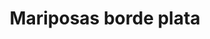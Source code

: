 ---
title: Mariposas borde plata
date: 
draft: false

# descripcion
description : Aro de plata pasante con microcubic

materials: Plata 925

color: Plateado

dimensions: 0,8 cm

code: 01-03-0274

type: "Aros"

categories: []

# Images
# first image will be shown in the product page
images:
  # - image: "images/path_to_image"
  # La ubicacion de las imagenes es imagenes/Aros/Aros.Microcubic/01-03-0274-mariposas-borde-plata
  - image: "./images/aros/microcubic/01-03-0274-mariposas-borde-plata_a.jpeg"
  - image: "./images/aros/microcubic/01-03-0274-mariposas-borde-plata_b.jpeg"
---